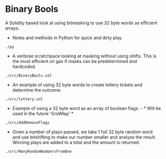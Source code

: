 # Binary Bools

A Solidity based look at using bitmasking to use 32 byte words as efficient arrays.



* Notes and methods in Python for quick and dirty play.

 `./py`

* A verbose scratchpace looking at masking without using shifts.  This is the most efficient on gas if masks can be predetermined and hardcoded.

`./src/BinaryBools.sol`


* An example of using 32 byte words to create lottery tickets and determine the outcome.
  
`./src/lottery.sol`


* Example of using a 32 byte word as an array of boolean flags. - * Will be used in the future 'GridMap' *

`./src/AddRemoveFlags`


* Given a number of plays passed, we take 1 full 32 byte random word and use bitshifting to make our number smaller and analyse the result.  
Winning plays are added to a total and the amount is returned.


`./src/ManyRandomNumbersFromOne`

